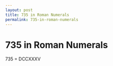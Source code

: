 ```yaml
---
layout: post
title: 735 in Roman Numerals
permalink: 735-in-roman-numerals
---
```


# 735 in Roman Numerals

735 = DCCXXXV
